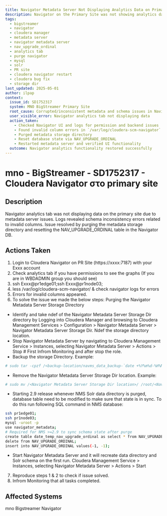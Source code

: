 ```yaml
---
title: Navigator Metadata Server Not Displaying Analytics Data on Primary Site
description: Navigator on the Primary Site was not showing analytics data due to invalid column errors in the Metadata Server logs. The issue was resolved by purging and reinitializing the Navigator Metadata Server Storage directory and manually resetting the NAV_UPGRADE_ORDINAL table in the metadata database.
tags:
  - bigstreamer
  - navigator
  - cloudera manager
  - metadata server
  - navigator metadata server
  - nav_upgrade_ordinal
  - analytics tab
  - purge navigator
  - mysql
  - solr
  - PR site
  - cloudera navigator restart
  - cloudera bug fix
  - storage dir
last_updated: 2025-05-01
author: ilpap
context:
  issue_id: SD1752317
  system: MNO BigStreamer Primary Site
  root_cause: Corrupted/inconsistent metadata and schema issues in Navigator Metadata Server Solr data
  user_visible_error: Navigator analytics tab not displaying data
  action_taken:
    - Checked Navigator UI and logs for permission and backend issues
    - Found invalid column errors in `/var/log/cloudera-scm-navigator`
    - Purged metadata storage directory
    - Reset database state via NAV_UPGRADE_ORDINAL
    - Restarted metadata server and verified UI functionality
  outcome: Navigator analytics functionality restored successfully
---
```

# mno - BigStreamer - SD1752317 - Cloudera Navigator στο primary site
## Description
Navigator analytics tab was not displaying data on the primary site due to metadata server issues. Logs revealed schema inconsistency errors related to invalid columns. Issue resolved by purging the metadata storage directory and resetting the NAV_UPGRADE_ORDINAL table in the Navigator DB.
## Actions Taken
1. Login to Cloudera Navigator on PR Site (https://xxxx:7187) with your Exxx account
2. Check analytics tab if you have permissions to see the graphs (If you are in WBDADMIN group you should see)
3. ssh Exxx@pr1edge01;ssh Exxx@pr1node03;
4. less /var/log/cloudera-scm-navigator/ & check navigator logs for errors
5. Errors for invalid columns appeared.
6. To solve the issue we made the below steps:
Purging the Navigator Metadata Server Storage Directory
- Identify and take ndef of the Navigator Metadata Server Storage Dir directory by Logging into Cloudera Manager and browsing to Cloudera Management Services > Configuration > Navigator Metadata Server > Navigator Metadata Server Storage Dir. Ndef the storage directory location.
- Stop Navigator Metadata Server by navigating to Cloudera Management Service > Instances, selecting Navigator Metadata Server > Actions > Stop # First Infrom Monitoring and after stop the role.
- Backup the storage Directory. Example:
```bash
# sudo tar -cpzf /<backup-location/navms_data_backup-`date +%Y%m%d-%H%M`.gz /<Navigator Metadata Server Storage Dir location>
```
- Remove the Navigator Metadata Server Storage Dir location. Example:
```bash
# sudo mv /<Navigator Metadata Server Storage Dir location>/ /root/<Navigator Metadata Server Storage Dir location>_bkp
```
- Starting 2.9 release whenever NMS Solr data directory is purged, database table need to be modified to make sure that state is in sync. To do this run following SQL command in NMS database:
```bash
ssh pr1edge01;
ssh pr1node03;
mysql -uroot -p
use navigator_metadata;
# Required for NMS >=2.9 to sync schema state after purge
create table date_temp_nav_upgrade_ordinal as select * from NAV_UPGRADE_ORDINAL;
delete from NAV_UPGRADE_ORDINAL;
insert into NAV_UPGRADE_ORDINAL values(-1, -1);
```
- Start Navigator Metadata Server and it will recreate data directory and Solr schema on the first run. Cloudera Management Service > Instances, selecting Navigator Metadata Server > Actions > Start
7. Reproduce steps 1 & 2 to check if issue solved.
8. Infrom Monitoring that all tasks completed.
## Affected Systems
mno Bigstreamer Navigator